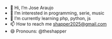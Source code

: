 - 👋 Hi, I’m Jose Araujo 
- 👀 I’m interested in programming, serie, music
- 🌱 I’m currently learning php, python, js
- 📫 How to reach me shapper2025@gmail.com
- 😄 Pronouns: @theshapper

<!---
theshapper/theshapper is a ✨ special ✨ repository because its `README.md` (this file) appears on your GitHub profile.
You can click the Preview link to take a look at your changes.
--->
